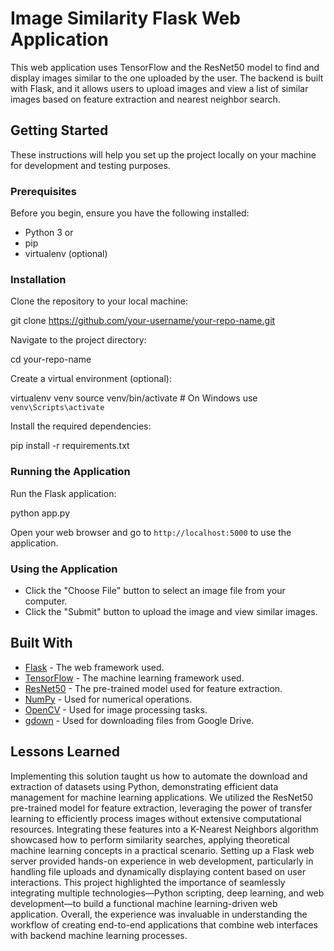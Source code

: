 
# Image Similarity Flask Web Application

This web application uses TensorFlow and the ResNet50 model to find and display images similar to the one uploaded by the user. The backend is built with Flask, and it allows users to upload images and view a list of similar images based on feature extraction and nearest neighbor search.

## Getting Started

These instructions will help you set up the project locally on your machine for development and testing purposes.

### Prerequisites

Before you begin, ensure you have the following installed:
- Python 3 or
- pip
- virtualenv (optional)

### Installation

Clone the repository to your local machine:

git clone https://github.com/your-username/your-repo-name.git

Navigate to the project directory:

cd your-repo-name

Create a virtual environment (optional):

virtualenv venv
source venv/bin/activate  # On Windows use `venv\Scripts\activate`

Install the required dependencies:

pip install -r requirements.txt

### Running the Application

Run the Flask application:

python app.py

Open your web browser and go to `http://localhost:5000` to use the application.

### Using the Application

- Click the "Choose File" button to select an image file from your computer.
- Click the "Submit" button to upload the image and view similar images.

## Built With

- [Flask](https://flask.palletsprojects.com/en/2.0.x/) - The web framework used.
- [TensorFlow](https://www.tensorflow.org/) - The machine learning framework used.
- [ResNet50](https://keras.io/api/applications/resnet/#resnet50-function) - The pre-trained model used for feature extraction.
- [NumPy](https://numpy.org/) - Used for numerical operations.
- [OpenCV](https://opencv.org/) - Used for image processing tasks.
- [gdown](https://pypi.org/project/gdown/) - Used for downloading files from Google Drive.

## Lessons Learned

Implementing this solution taught us how to automate the download and extraction of datasets using Python, demonstrating efficient data management for machine learning applications. We utilized the ResNet50 pre-trained model for feature extraction, leveraging the power of transfer learning to efficiently process images without extensive computational resources. Integrating these features into a K-Nearest Neighbors algorithm showcased how to perform similarity searches, applying theoretical machine learning concepts in a practical scenario. Setting up a Flask web server provided hands-on experience in web development, particularly in handling file uploads and dynamically displaying content based on user interactions. This project highlighted the importance of seamlessly integrating multiple technologies—Python scripting, deep learning, and web development—to build a functional machine learning-driven web application. Overall, the experience was invaluable in understanding the workflow of creating end-to-end applications that combine web interfaces with backend machine learning processes.

